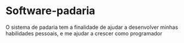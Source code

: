 # Software-padaria
O sistema de padaria tem a finalidade de ajudar a desenvolver minhas habilidades pessoais, e me ajudar a crescer como programador
